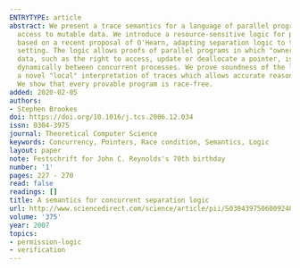 ```yaml
---
ENTRYTYPE: article
abstract: We present a trace semantics for a language of parallel programs which share
  access to mutable data. We introduce a resource-sensitive logic for partial correctness,
  based on a recent proposal of O'Hearn, adapting separation logic to the concurrent
  setting. The logic allows proofs of parallel programs in which "ownership" of critical
  data, such as the right to access, update or deallocate a pointer, is transferred
  dynamically between concurrent processes. We prove soundness of the logic, using
  a novel "local" interpretation of traces which allows accurate reasoning about ownership.
  We show that every provable program is race-free.
added: 2020-02-05
authors:
- Stephen Brookes
doi: https://doi.org/10.1016/j.tcs.2006.12.034
issn: 0304-3975
journal: Theoretical Computer Science
keywords: Concurrency, Pointers, Race condition, Semantics, Logic
layout: paper
note: Festschrift for John C. Reynolds's 70th birthday
number: '1'
pages: 227 - 270
read: false
readings: []
title: A semantics for concurrent separation logic
url: http://www.sciencedirect.com/science/article/pii/S0304397506009248
volume: '375'
year: 2007
topics:
- permission-logic
- verification
---
```

